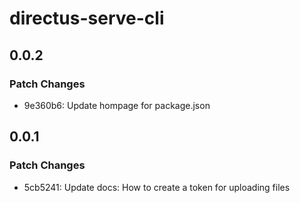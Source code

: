 # directus-serve-cli

## 0.0.2

### Patch Changes

- 9e360b6: Update hompage for package.json

## 0.0.1

### Patch Changes

- 5cb5241: Update docs: How to create a token for uploading files
